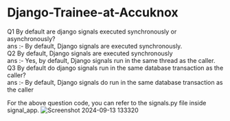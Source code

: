# Django-Trainee-at-Accuknox
Q1 By default are django signals executed synchronously or asynchronously?<br>
ans :- By default, Django signals are executed synchronously.<br>
Q2 By default, Django signals are executed synchronously<br>
ans :- Yes, by default, Django signals run in the same thread as the caller.<br>
Q3 By default do django signals run in the same database transaction as the caller?<br>
ans :- By default, Django signals do run in the same database transaction as the caller<br>

For the above question code, you can refer to the signals.py file inside signal_app.
![Screenshot 2024-09-13 133320](https://github.com/user-attachments/assets/558c1f30-d3e1-4539-98df-d23d5d8fe9d5)

